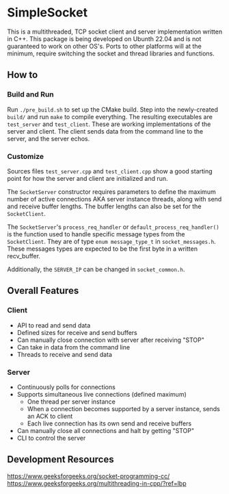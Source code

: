 # SimpleSocket

This is a multithreaded, TCP socket client and server implementation written in C++.  This package is being developed on Ubunth 22.04 and is not guaranteed to work on other OS's.  Ports to other platforms will at the minimum, require switching the socket and thread libraries and functions.

## How to
### Build and Run
Run ```./pre_build.sh``` to set up the CMake build.  Step into the newly-created ```build/``` and run ```make``` to compile everything.  The resulting executables are ```test_server``` and ```test_client```.  These are working implementations of the server and client.  The client sends data from the command line to the server, and the server echos.

### Customize
Sources files ```test_server.cpp``` and ```test_client.cpp``` show a good starting point for how the server and client are initialized and run.

The ```SocketServer``` constructor requires parameters to define the maximum number of active connections AKA server instance threads, along with send and receive buffer lengths.  The buffer lengths can also be set for the ```SocketClient```.

The ```SocketServer```'s ```process_req_handler``` or ```default_process_req_handler()``` is the function used to handle specific message types from the ```SocketClient```.  They are of type ```enum message_type_t``` in ```socket_messages.h```.  These messages types are expected to be the first byte in a written recv_buffer.

Additionally, the ```SERVER_IP``` can be changed in ```socket_common.h```.

## Overall Features

### Client
- API to read and send data
- Defined sizes for receive and send buffers
- Can manually close connection with server after receiving "STOP"
- Can take in data from the command line
- Threads to receive and send data

### Server
- Continuously polls for connections
- Supports simultaneous live connections (defined maximum)
    - One thread per server instance
    - When a connection becomes supported by a server instance, sends an ACK to client
    - Each live connection has its own send and receive buffers
- Can manually close all connections and halt by getting "STOP"
- CLI to control the server

## Development Resources
https://www.geeksforgeeks.org/socket-programming-cc/
https://www.geeksforgeeks.org/multithreading-in-cpp/?ref=lbp
